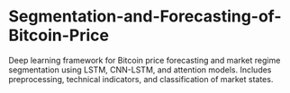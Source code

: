 # Segmentation-and-Forecasting-of-Bitcoin-Price
Deep learning framework for Bitcoin price forecasting and market regime segmentation using LSTM, CNN-LSTM, and attention models. Includes preprocessing, technical indicators, and classification of market states.
